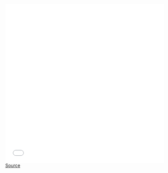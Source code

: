 <iframe src="../../../examples/panZoom/app.html" frameborder="0" marginwidth="0" marginheight="0" scrolling="no" width="500" height="500"></iframe>
<a href="https://github.com/curran/udcvis/blob/gh-pages/0.2/examples/panZoom">Source</a>
